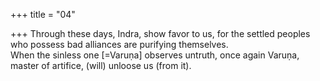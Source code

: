 +++
title = "04"

+++
Through these days, Indra, show favor to us, for the settled peoples who  possess bad alliances are purifying themselves.  
When the sinless one [=Varuṇa] observes untruth, once again Varuṇa,  master of artifice, (will) unloose us (from it).  
